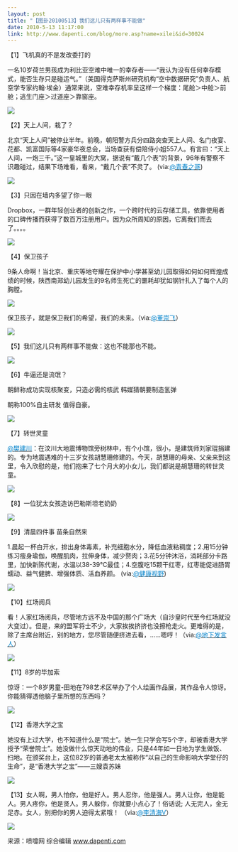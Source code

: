 ```yaml
---
layout: post
title: "【图卦20100513】我们这儿只有两样事不能做"
date: 2010-5-13 11:17:00
link: http://www.dapenti.com/blog/more.asp?name=xilei&id=30024
---
```


<div class="oblog_text" align="left">
<p>【1】飞机真的不是发改委打的</p>
<p>一名10岁荷兰男孩成为利比亚空难中唯一的幸存者——“我认为没有任何幸存模式，能否生存只是碰运气。”（美国得克萨斯州研究机构“空中数据研究”负责人、航空学专家约翰·埃金）通常来说，空难幸存机率呈这样一个梯度：尾舱＞中舱＞前舱；逃生门座＞过道座＞靠窗座。</p>
<p><img style="BORDER-BOTTOM-COLOR: #000000; BORDER-TOP-COLOR: #000000; BORDER-RIGHT-COLOR: #000000; BORDER-LEFT-COLOR: #000000" border="0" src="http://ptimg.org:88/dapenti/0071994ee7a7/riza3ndn.jpg"></p>
<p>【2】天上人间，栽了？</p>
<p>北京“天上人间”被停业半年。前晚，朝阳警方兵分四路突查天上人间、名门夜宴、花都、凯富国际等4家豪华夜总会，当场查获有偿陪侍小姐557人。有言曰：“天上人间，一炮三千。”这一皇城里的大窝，据说有“戴几个表”的背景，96年有警察不识趣碰过，结果下场难看，看来，“戴几个表”不灵了。 (via:<a href="http://t.sina.com.cn/1655454292"><font color="#0082cb">@青春之哥</font></a>)</p>
<p><img style="BORDER-BOTTOM-COLOR: #000000; BORDER-TOP-COLOR: #000000; BORDER-RIGHT-COLOR: #000000; BORDER-LEFT-COLOR: #000000" border="0" src="http://ptimg.org:88/dapenti/1356294ee737/g9wn8cpf.jpg"></p>
<p>【3】只因在墙内多望了你一眼</p>
<p>Dropbox，一群年轻创业者的创新之作，一个跨时代的云存储工具，依靠使用者的口碑传播而获得了数百万注册用户。因为众所周知的原因，它离我们而去了。。。。</p>
<p><img style="BORDER-BOTTOM-COLOR: #000000; BORDER-TOP-COLOR: #000000; BORDER-RIGHT-COLOR: #000000; BORDER-LEFT-COLOR: #000000" border="0" src="http://ptimg.org:88/dapenti/2424994ee8dc/gdhfg4kd.jpg"></p>
<p>【4】保卫孩子</p>
<p>9条人命啊！当北京、重庆等地夸耀在保护中小学甚至幼儿园取得如何如何辉煌成绩的时候，陕西南郑幼儿园发生的9名师生死亡的噩耗却犹如钢针扎入了每个人的胸膛。</p>
<p><img style="BORDER-BOTTOM-COLOR: #000000; BORDER-TOP-COLOR: #000000; BORDER-RIGHT-COLOR: #000000; BORDER-LEFT-COLOR: #000000" border="0" src="http://ptimg.org:88/dapenti/5742494ee969/2lyx54kn.jpg"></p>
<p>保卫孩子，就是保卫我们的希望，我们的未来。（via:<a href="http://t.sina.com.cn/1197227673"><font color="#0082cb">@董崇飞</font></a>）</p>
<p><img style="BORDER-BOTTOM-COLOR: #000000; BORDER-TOP-COLOR: #000000; BORDER-RIGHT-COLOR: #000000; BORDER-LEFT-COLOR: #000000" border="0" src="http://ptimg.org:88/dapenti/4069494ee989/17mp66vk.jpg"></p>
<p>【5】我们这儿只有两样事不能做：这也不能那也不能。</p>
<p><img style="BORDER-BOTTOM-COLOR: #000000; BORDER-TOP-COLOR: #000000; BORDER-RIGHT-COLOR: #000000; BORDER-LEFT-COLOR: #000000" border="0" src="http://ptimg.org:88/dapenti/7124094ee9fc/x8n5fmnf.jpg"></p>
<p>【6】牛逼还是流氓？</p>
<p>朝鲜称成功实现核聚变，只造必需的核武 韩媒猜朝要制造氢弹</p>
<p>朝称100%自主研发 值得自豪。</p>
<p><img style="BORDER-BOTTOM-COLOR: #000000; BORDER-TOP-COLOR: #000000; BORDER-RIGHT-COLOR: #000000; BORDER-LEFT-COLOR: #000000" border="0" src="http://ptimg.org:88/dapenti/9753494eeafc/ha6hj99i.jpg"></p>
<p>【7】转世灵童</p>
<p><a href="http://t.sina.com.cn/1676368781"><font color="#0082cb">@樊建川</font></a>：在汶川大地震博物馆旁树林中，有个小馆，很小，是建筑师刘家琨捐建的。专为地震遇难的十三岁女孩胡慧珊修建的。今天，胡慧珊的母亲、父亲来到这里，令入欣慰的是，他们抱来了七个月大的小女儿，我们都说是胡慧珊的转世灵童。</p>
<p><img style="BORDER-BOTTOM-COLOR: #000000; BORDER-TOP-COLOR: #000000; BORDER-RIGHT-COLOR: #000000; BORDER-LEFT-COLOR: #000000" border="0" src="http://ptimg.org:88/dapenti/3530994eeb7f/dcdvyo1p.jpg"></p>
<p>【8】一位犹太女孩造访巴勒斯坦老奶奶</p>
<p><img style="BORDER-BOTTOM-COLOR: #000000; BORDER-TOP-COLOR: #000000; BORDER-RIGHT-COLOR: #000000; BORDER-LEFT-COLOR: #000000" border="0" src="http://ptimg.org:88/dapenti/2145794eeb7f/ijj6urdj.jpg"></p>
<p>【9】清晨四件事 苗条自然来</p>
<p>1.晨起一杯白开水，排出身体毒素，补充细胞水分，降低血液粘稠度；2.用15分钟练习瘦身瑜伽，唤醒肌肉，拉伸身体，减少赘肉；3.花5分钟沐浴，消耗部分卡路里，加快新陈代谢，水温以38-39℃最佳；4.空腹吃15颗干红枣，红枣能促进肠胃蠕动、益气健脾、增强体质、活血养颜。 (via:<a href="http://t.sina.com.cn/1268642527"><font color="#0082cb">@健康视野</font></a>)</p>
<p><img style="BORDER-BOTTOM-COLOR: #000000; BORDER-TOP-COLOR: #000000; BORDER-RIGHT-COLOR: #000000; BORDER-LEFT-COLOR: #000000" border="0" src="http://ptimg.org:88/dapenti/9912594eec5b/wg8zqjbx.jpg"></p>
<p>【10】红场阅兵</p>
<p>看！人家红场阅兵，尽管地方远不及中国的那个广场大（自沙皇时代至今红场就没大变过）。但是，来的盟军将士不少，大家挨挨挤挤也没擦枪走火。更难得的是，除了主席台附近，别的地方，您尽管随便挤进去看，……嗯哼！（via:<a href="http://t.sina.com.cn/1675906881"><font color="#0082cb">@地下发言人</font></a>）</p>
<p><img style="BORDER-BOTTOM-COLOR: #000000; BORDER-TOP-COLOR: #000000; BORDER-RIGHT-COLOR: #000000; BORDER-LEFT-COLOR: #000000" border="0" src="http://ptimg.org:88/dapenti/9938194eece1/qdw93ad3.jpg"></p>
<p>【11】8岁的毕加索</p>
<p>惊讶：一个8岁男童-田地在798艺术区举办了个人绘画作品展，其作品令人惊讶。你能猜得透他脑子里所想的东西吗？</p>
<p><img style="BORDER-BOTTOM-COLOR: #000000; BORDER-TOP-COLOR: #000000; BORDER-RIGHT-COLOR: #000000; BORDER-LEFT-COLOR: #000000" border="0" src="http://ptimg.org:88/dapenti/8620894eed82/wh6v65ns.jpg"></p>
<p>【12】香港大学之宝</p>
<p>她没有上过大学，也不知道什么是“院士”。她一生只学会写5个字，却被香港大学授予“荣誉院士”。她没做什么惊天动地的伟业，只是44年如一日地为学生做饭、扫地。在颁奖台上，这位82岁的普通老太太被称作“以自己的生命影响大学堂仔的生命”，是“香港大学之宝”——三嫂袁苏妹 </p>
<p><img style="BORDER-BOTTOM-COLOR: #000000; BORDER-TOP-COLOR: #000000; BORDER-RIGHT-COLOR: #000000; BORDER-LEFT-COLOR: #000000" border="0" src="http://ptimg.org:88/dapenti/7492594eef35/p9uabane.jpg"></p>
<p>【13】女人啊，男人怕你，他是好人。男人忍你，他是强人。男人让你，他是能人。男人疼你，他是贤人。男人躲你，你就要小点心了！俗话说; 人无完人，金无足赤。女人，别把你的男人迫得太紧哦！ （via:<a href="http://t.sina.com.cn/1344923974"><font color="#0082cb">@李清海V</font></a>）</p>
<p><img style="BORDER-BOTTOM-COLOR: #000000; BORDER-TOP-COLOR: #000000; BORDER-RIGHT-COLOR: #000000; BORDER-LEFT-COLOR: #000000" border="0" src="http://ptimg.org:88/dapenti/2787594eee71/sikowh5x.jpg"></p>
<p>来源：喷嚏网 综合编辑 <a href="http://www.dapenti.com/">www.dapenti.com</a></p>
</div>